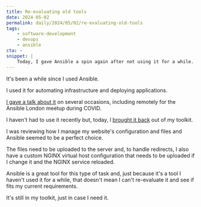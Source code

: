 ```yaml
---
title: Re-evaluating old tools
date: 2024-05-02
permalink: daily/2024/05/02/re-evaluating-old-tools
tags:
    - software-development
    - devops
    - ansible
cta: ~
snippet: |
    Today, I gave Ansible a spin again after not using it for a while.
---
```


It's been a while since I used Ansible.

I used it for automating infrastructure and deploying applications.

[I gave a talk about it][talk] on several occasions, including remotely for the Ansible London meetup during COVID.

I haven't had to use it recently but, today, I [brought it back][commit] out of my toolkit.

I was reviewing how I manage my website's configuration and files and Ansible seemed to be a perfect choice.

The files need to be uploaded to the server and, to handle redirects, I also have a custom NGINX virtual host configuration that needs to be uploaded if I change it and the NGINX service reloaded.

Ansible is a great tool for this type of task and, just because it's a tool I haven't used it for a while, that doesn't mean I can't re-evaluate it and see if fits my current requirements.

It's still in my toolkit, just in case I need it.

[commit]: https://github.com/opdavies/oliverdavies.uk/commit/cd6575c6fcc091a0b7c98b6985b3a92b85e279e3
[talk]: {{site.url}}/talks/deploying-php-ansible-ansistrano
